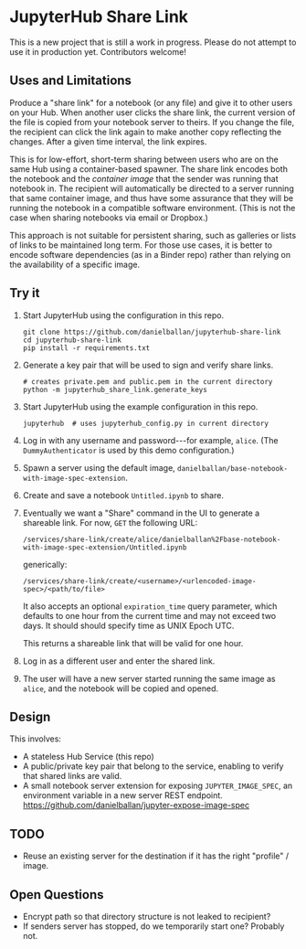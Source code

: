 # JupyterHub Share Link

This is a new project that is still a work in progress. Please do not attempt to
use it in production yet. Contributors welcome!

## Uses and Limitations

Produce a "share link" for a notebook (or any file) and give it to other users
on your Hub. When another user clicks the share link, the current version of
the file is copied from your notebook server to theirs. If you change the file,
the recipient can click the link again to make another copy reflecting the
changes. After a given time interval, the link expires.

This is for low-effort, short-term sharing between users who are on the same Hub
using a container-based spawner. The share link encodes both the notebook and
the *container image* that the sender was running that notebook in. The
recipient will automatically be directed to a server running that same container
image, and thus have some assurance that they will be running the notebook in a
compatible software environment. (This is not the case when sharing notebooks
via email or Dropbox.)

This approach is not suitable for persistent sharing, such as galleries or lists
of links to be maintained long term. For those use cases, it is better to encode
software dependencies (as in a Binder repo) rather than relying on the
availability of a specific image.

## Try it

1. Start JupyterHub using the configuration in this repo.

    ```
    git clone https://github.com/danielballan/jupyterhub-share-link
    cd jupyterhub-share-link
    pip install -r requirements.txt
    ```
2. Generate a key pair that will be used to sign and verify share links.

    ```
    # creates private.pem and public.pem in the current directory
    python -m jupyterhub_share_link.generate_keys
    ```
3. Start JupyterHub using the example configuration in this repo.

    ```
    jupyterhub  # uses jupyterhub_config.py in current directory
    ```

4. Log in with any username and password---for example, ``alice``.
   (The ``DummyAuthenticator`` is used by this demo configuration.)

5. Spawn a server using the default image,
   ``danielballan/base-notebook-with-image-spec-extension``.

6. Create and save a notebook ``Untitled.ipynb`` to share.

7. Eventually we want a "Share" command in the UI to generate a shareable link.
   For now, ``GET`` the following URL:

   ```
   /services/share-link/create/alice/danielballan%2Fbase-notebook-with-image-spec-extension/Untitled.ipynb
   ```

   generically:

   ```
   /services/share-link/create/<username>/<urlencoded-image-spec>/<path/to/file>
   ```

   It also accepts an optional ``expiration_time`` query parameter, which
   defaults to one hour from the current time and may not exceed two days. It
   should should specify time as UNIX Epoch UTC.

   This returns a shareable link that will be valid for one hour.

8. Log in as a different user and enter the shared link.

9. The user will have a new server started running the same image as ``alice``,
   and the notebook will be copied and opened.

## Design

This involves:

* A stateless Hub Service (this repo)
* A public/private key pair that belong to the service, enabling to verify that
  shared links are valid.
* A small notebook server extension for exposing ``JUPYTER_IMAGE_SPEC``, an
  environment variable in a new server REST endpoint.
  https://github.com/danielballan/jupyter-expose-image-spec

## TODO

* Reuse an existing server for the destination if it has the right "profile" /
  image.

## Open Questions

* Encrypt path so that directory structure is not leaked to recipient?
* If senders server has stopped, do we temporarily start one? Probably not.
